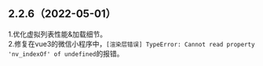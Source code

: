 ## 2.2.6（2022-05-01）
1.优化虚拟列表性能&加载细节。  
2.修复在vue3的微信小程序中，`[渲染层错误] TypeError: Cannot read property 'nv_indexOf' of undefined`的报错。


